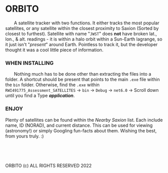 # ORBITO
&nbsp;&nbsp;&nbsp;&nbsp;&nbsp;&nbsp; A satellite tracker with two functions. It either tracks the most popular satellites, or any satellite within the closest proximity to Saxion (Sorted by closest to furthest). Satellite with name "`JWST`" does **not** have broken lat., lon., & alt. readings - it is within a halo orbit within a Sun-Earth lagrange, so it just isn't "*present*" around Earth. Pointless to track it, but the developer thought it was a cool little piece of information.
&nbsp;
&nbsp;
### WHEN INSTALLING
&nbsp;&nbsp;&nbsp;&nbsp;&nbsp;&nbsp; Nothing much has to be done other than extracting the files into a folder. A shortcut should be present that points to the main `.exe` file within the `bin` folder. Otherwise, find the `.exe` within `RWI491775_Assessment_SATELLITES` -> `bin` -> `Debug` -> `net6.0` -> Scroll down until you find a Type ***application***.
&nbsp;
### ENJOY
Plenty of satellites can be found within the *Nearby Saxion* list. Each include name, ID (NORAD), and current distance. This can be used for viewing (astronomy!) or simply Googling fun-facts about them. Wishing the best, from yours truly. :)


&nbsp;


&nbsp;



ORBITO (c) ALL RIGHTS RESERVED 2022

